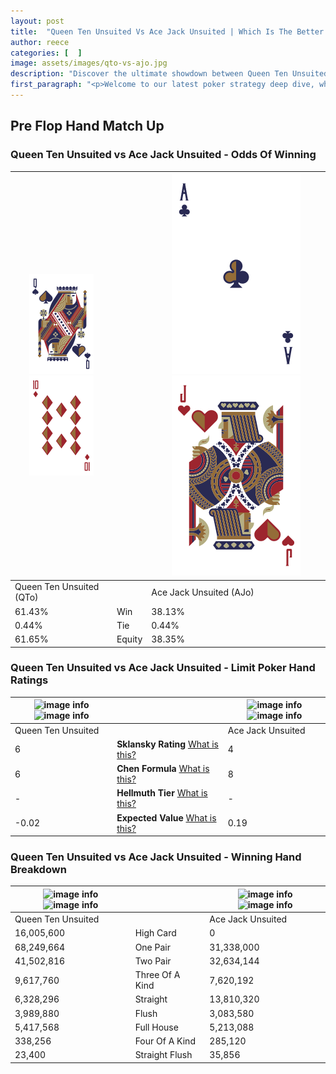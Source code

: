```yaml
---
layout: post
title:  "Queen Ten Unsuited Vs Ace Jack Unsuited | Which Is The Better Hand In Poker? A Complete Guide"
author: reece
categories: [  ]
image: assets/images/qto-vs-ajo.jpg
description: "Discover the ultimate showdown between Queen Ten Unsuited and Ace Jack Unsuited in poker! Uncover the odds, strategies, and scenarios where one hand triumphs over the other. Get ready to up your poker game with this thrilling analysis."
first_paragraph: "<p>Welcome to our latest poker strategy deep dive, where we're pitting two distinct hands against each other in a high-stakes showdown: Queen Ten Unsuited vs Ace Jack Unsuited.</p><p>In the dynamic world of poker, every decision counts, and knowing which hand holds the upper hand is key to your success at the table.</p><p>In this article, we'll dissect these two hands, explore the scenarios where one dominates the other, and equip you with the knowledge to make strategic choices that can tip the odds in your favor.</p><p>Get ready to unravel the intriguing dynamics of these poker hands and elevate your game to new heights.</p>"
---
```




[comment]: # (sp0)

## Pre Flop Hand Match Up

<div class="table hand-ratings" markdown="1"> 



### Queen Ten Unsuited vs Ace Jack Unsuited - Odds Of Winning


    
| ![image info](assets/images/hand1/Q.png) ![image info](assets/images/hand1/to.png) |  | ![image info](assets/images/hand2/A.png) ![image info](assets/images/hand2/jo.png) |
| -------- | -------- | -------- |
| Queen Ten Unsuited (QTo) |  | Ace Jack Unsuited (AJo) |
| 61.43% | Win | 38.13% |
| 0.44% | Tie | 0.44% |
| 61.65% | Equity | 38.35% |




[comment]: # (sp1)



### Queen Ten Unsuited vs Ace Jack Unsuited - Limit Poker Hand Ratings


    
| ![image info](https://www.riverpairs.com/assets/images/hand1/Q.png) ![image info](https://www.riverpairs.com/assets/images/hand1/to.png) |  | ![image info](https://www.riverpairs.com/assets/images/hand2/A.png) ![image info](https://www.riverpairs.com/assets/images/hand2/jo.png) |
| -------- | -------- | -------- |
| Queen Ten Unsuited |  | Ace Jack Unsuited |
| 6 | **Sklansky Rating** [What is this?](/sklansky-rating-explained) | 4 |
| 6 | **Chen Formula** [What is this?](/chen-formula-explained) | 8 |
| - | **Hellmuth Tier** [What is this?](/Hellmuth-tier-explained) | - |
| -0.02 | **Expected Value** [What is this?](/expected-value-explained) | 0.19 |




[comment]: # (sp2)



### Queen Ten Unsuited vs Ace Jack Unsuited - Winning Hand Breakdown


    
| ![image info](https://www.riverpairs.com/assets/images/hand1/Q.png) ![image info](https://www.riverpairs.com/assets/images/hand1/to.png) |  | ![image info](https://www.riverpairs.com/assets/images/hand2/A.png) ![image info](https://www.riverpairs.com/assets/images/hand2/jo.png) |
| -------- | -------- | -------- |
| Queen Ten Unsuited |  | Ace Jack Unsuited |
| 16,005,600 | High Card | 0 |
| 68,249,664 | One Pair | 31,338,000 |
| 41,502,816 | Two Pair | 32,634,144 |
| 9,617,760 | Three Of A Kind | 7,620,192 |
| 6,328,296 | Straight | 13,810,320 |
| 3,989,880 | Flush | 3,083,580 |
| 5,417,568 | Full House | 5,213,088 |
| 338,256 | Four Of A Kind | 285,120 |
| 23,400 | Straight Flush | 35,856 |




[comment]: # (sp3)



</div>

[comment]: # (sp4)



[comment]: # (sp5)

